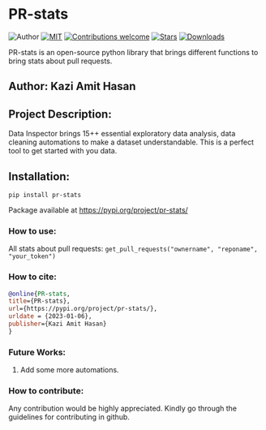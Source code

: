 
# PR-stats
![Author](https://img.shields.io/badge/author-AmitHasanShuvo-orange)
[![MIT](https://img.shields.io/badge/license-MIT-5eba00.svg)](https://github.com/AmitHasanShuvo/data-inspector/blob/main/LICENCE.txt)
[![Contributions welcome](https://img.shields.io/badge/contributions-welcome-brightgreen.svg?style=flat)](https://github.com/AmitHasanShuvo/PR-stats)
[![Stars](https://img.shields.io/github/stars/AmitHasanShuvo/data-inspector.svg?style=social)](https://github.com/AmitHasanShuvo/PR-stats/stargazers)
[![Downloads](https://static.pepy.tech/personalized-badge/PR-stats?period=total&units=international_system&left_color=black&right_color=brightgreen&left_text=Downloads)](https://pepy.tech/project/PR-stats)

PR-stats is an open-source python library that brings different functions to bring stats about pull requests.

## Author: Kazi Amit Hasan


## Project Description: 

Data Inspector brings 15++ essential exploratory data analysis, data cleaning automations to make a dataset understandable. This is a perfect tool to get started with you data. 

## Installation:

```pip install pr-stats```

Package available at https://pypi.org/project/pr-stats/


### How to use:

All stats about pull requests: ``` get_pull_requests("ownername", "reponame", "your_token") ```




### How to cite:
  ```bibtex
@online{PR-stats,
  title={PR-stats},
  url={https://pypi.org/project/pr-stats/},
  urldate = {2023-01-06}, 
  publisher={Kazi Amit Hasan}
}
```

### Future Works:
1. Add some more automations.

### How to contribute:
Any contribution would be highly appreciated. Kindly go through the guidelines for contributing in github.


